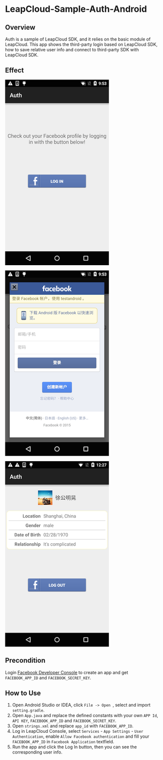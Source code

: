 # LeapCloud-Sample-Auth-Android

## Overview

Auth is a sample of LeapCloud SDK, and it relies on the basic module of LeapCloud. This app shows the third-party login based on LeapCloud SDK, how to save relative user info  and connect to third-party SDK with LeapCloud SDK.


## Effect

![capture](capture/auth01.png)

![capture](capture/auth02.png)

![capture](capture/auth03.png)

## Precondition

Login [Facebook Developer Console](https://developers.facebook.com) to create an app and get `FACEBOOK_APP_ID` and `FACEBOOK_SECRET_KEY`.

## How to Use

1. Open Android Studio or IDEA, click `File -> Open `, select and import `setting.gradle`.
2. Open `App.java` and replace the defined constants with your own `APP Id`, `API KEY`, `FACEBOOK_APP_ID` and `FACEBOOK_SECRET_KEY`.
3. Open `strings.xml` and replace `app_id` with `FACEBOOK_APP_ID`.
4. Log in LeapCloud Console, select `Services` - `App Settings` - `User Authentication`, enable `Allow Facebook authentication` and fill your `FACEBOOK_APP_ID` in `Facebook Application` textfield.
5. Run the app and click the Log In button, then you can see the corresponding user info.